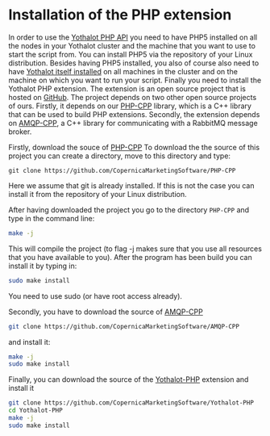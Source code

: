 # Installation of the PHP extension

In order to use the [Yothalot PHP API](copernica-docs:Yothalot/phpapi "PHP API") you
need to have PHP5 installed on all the nodes in your Yothalot cluster and the
machine that you want to use to start the script from. You can install PHP5
via the repository of your Linux distribution. Besides having PHP5 installed,
you also of course also need to have
[Yothalot itself installed](copernica-docs:Yothalot/installation "Installation of Yothalot")
on all machines in the cluster and on the machine on which you want to run
your script. Finally you need to install the Yothalot PHP extension.
The extension is an open source project that is hosted on
[GitHub](https://github.com/CopernicaMarketingSoftware/Yothalot-PHP). The
project depends on two other open source projects of ours. Firstly, it depends
on our [PHP-CPP](https://github.com/CopernicaMarketingSoftware/PHP-CPP) library,
which is a C++ library that can be used to build PHP extensions. Secondly,
the extension depends on [AMQP-CPP](https://github.com/CopernicaMarketingSoftware/AMQP-CPP),
a C++ library for communicating with a RabbitMQ message broker.

Firstly, download the souce of [PHP-CPP](https://github.com/CopernicaMarketingSoftware/PHP-CPP)
To download the the source of this project you can create a directory, move to this
directory and type:
```
git clone https://github.com/CopernicaMarketingSoftware/PHP-CPP
```
Here we assume that git is already installed. If this is not the case you can install
it from the repository of your Linux distribution.

After having downloaded the project you go to the directory `PHP-CPP`
and type in the command line:

```bash
make -j
```
This will compile the project (to flag -j makes sure that you use all
resources that you have available to you). After the program has been build
you can install it by typing in:

```bash
sudo make install
```
You need to use sudo (or have root access already).

Secondly, you have to download the source of [AMQP-CPP](https://github.com/CopernicaMarketingSoftware/AMQP-CPP)

```bash
git clone https://github.com/CopernicaMarketingSoftware/AMQP-CPP
```
and install it:
```bash
make -j
sudo make install
```

Finally, you can download the source of the [Yothalot-PHP](https://github.com/CopernicaMarketingSoftware/Yothalot-PHP)
extension and install it

```bash
git clone https://github.com/CopernicaMarketingSoftware/Yothalot-PHP
cd Yothalot-PHP
make -j
sudo make install
```
